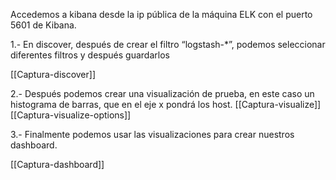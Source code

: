 Accedemos a kibana desde la ip pública de la máquina ELK con el puerto 5601 de Kibana.

1.- En discover, después de crear el filtro “logstash-*”, podemos seleccionar diferentes filtros y después guardarlos

[[Captura-discover]]

2.- Después podemos crear una visualización de prueba, en este caso un histograma de barras, que en el eje x pondrá los host.
[[Captura-visualize]]
[[Captura-visualize-options]]

3.- Finalmente podemos usar las visualizaciones para crear nuestros dashboard.

[[Captura-dashboard]]
